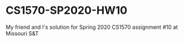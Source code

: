 # CS1570-SP2020-HW10
My friend and I's solution for Spring 2020 CS1570 assignment #10 at Missouri S&amp;T
